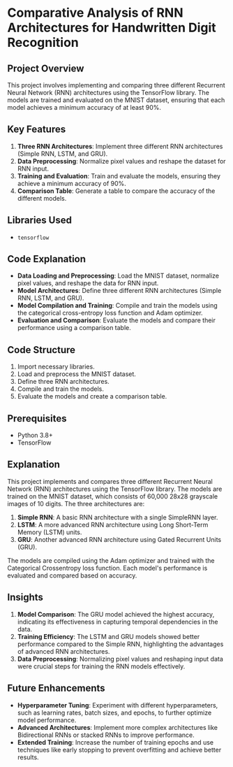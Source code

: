 # Comparative Analysis of RNN Architectures for Handwritten Digit Recognition

## Project Overview
This project involves implementing and comparing three different Recurrent Neural Network (RNN) architectures using the TensorFlow library. The models are trained and evaluated on the MNIST dataset, ensuring that each model achieves a minimum accuracy of at least 90%.

## Key Features
1. **Three RNN Architectures**: Implement three different RNN architectures (Simple RNN, LSTM, and GRU).
2. **Data Preprocessing**: Normalize pixel values and reshape the dataset for RNN input.
3. **Training and Evaluation**: Train and evaluate the models, ensuring they achieve a minimum accuracy of 90%.
4. **Comparison Table**: Generate a table to compare the accuracy of the different models.

## Libraries Used
- `tensorflow`

## Code Explanation
- **Data Loading and Preprocessing**: Load the MNIST dataset, normalize pixel values, and reshape the data for RNN input.
- **Model Architectures**: Define three different RNN architectures (Simple RNN, LSTM, and GRU).
- **Model Compilation and Training**: Compile and train the models using the categorical cross-entropy loss function and Adam optimizer.
- **Evaluation and Comparison**: Evaluate the models and compare their performance using a comparison table.

## Code Structure
1. Import necessary libraries.
2. Load and preprocess the MNIST dataset.
3. Define three RNN architectures.
4. Compile and train the models.
5. Evaluate the models and create a comparison table.

## Prerequisites
- Python 3.8+
- TensorFlow

## Explanation
This project implements and compares three different Recurrent Neural Network (RNN) architectures using the TensorFlow library. The models are trained on the MNIST dataset, which consists of 60,000 28x28 grayscale images of 10 digits. The three architectures are:

1. **Simple RNN**: A basic RNN architecture with a single SimpleRNN layer.
2. **LSTM**: A more advanced RNN architecture using Long Short-Term Memory (LSTM) units.
3. **GRU**: Another advanced RNN architecture using Gated Recurrent Units (GRU).

The models are compiled using the Adam optimizer and trained with the Categorical Crossentropy loss function. Each model's performance is evaluated and compared based on accuracy.

## Insights
1. **Model Comparison**: The GRU model achieved the highest accuracy, indicating its effectiveness in capturing temporal dependencies in the data.
2. **Training Efficiency**: The LSTM and GRU models showed better performance compared to the Simple RNN, highlighting the advantages of advanced RNN architectures.
3. **Data Preprocessing**: Normalizing pixel values and reshaping input data were crucial steps for training the RNN models effectively.

## Future Enhancements
- **Hyperparameter Tuning**: Experiment with different hyperparameters, such as learning rates, batch sizes, and epochs, to further optimize model performance.
- **Advanced Architectures**: Implement more complex architectures like Bidirectional RNNs or stacked RNNs to improve performance.
- **Extended Training**: Increase the number of training epochs and use techniques like early stopping to prevent overfitting and achieve better results.
